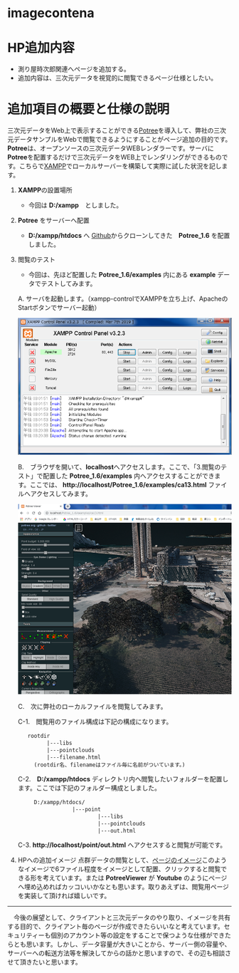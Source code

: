 # imagecontena


# HP追加内容

- 測り屋時次郎関連へページを追加する。
- 追加内容は、三次元データを視覚的に閲覧できるページ仕様としたい。


# 追加項目の概要と仕様の説明

三次元データをWeb上で表示することができる[Potree](http://www.potree.org/)を導入して、弊社の三次元データサンプルをWebで閲覧できるようにすることがページ追加の目的です。**Potree**は、オープンソースの三次元データWEBレンダラーです。サーバに**Potree**を配置するだけで三次元データをWEB上でレンダリングができるものです。こちらで[XAMPP](https://www.apachefriends.org/jp/index.html/)でローカルサーバーを構築して実際に試した状況を記します。


1. **XAMPP**の設置場所
    * 今回は **D:/xampp**　としました。 

2. **Potree** をサーバーへ配置
    * **D:/xampp/htdocs** へ [Github](https://github.com/potree/potree)からクローンしてきた　**Potree_1.6** を配置しました。
3. 閲覧のテスト
    - 今回は、先ほど配置した **Potree_1.6/examples** 内にある **example** データでテストしてみます。
   
    A. サーバを起動します。（xampp-controlでXAMPPを立ち上げ、ApacheのStartボタンでサーバー起動）
    
    ![サーバ起動](https://github.com/kazufreak/imagecontena/blob/master/s1.png "サーバ")
    
    B.　ブラウザを開いて、**localhost**へアクセスします。ここで、「3.閲覧のテスト」で配置した **Potree_1.6/examples** 内へアクセスすることができます。ここでは、 **http://localhost/Potree_1.6/examples/ca13.html** ファイルへアクセスしてみます。
    
   ![Potree](https://github.com/kazufreak/imagecontena/blob/master/s2.png "Potree")
   
    C.　次に弊社のローカルファイルを閲覧してみます。
    
     C-1.　閲覧用のファイル構成は下記の構成になります。
        
          rootdir
                |---libs
                |---pointclouds
                |---filename.html
            (rootdir名、filenameはファイル毎に名前がついています。)  
         
     C-2.　**D:/xampp/htdocs** ディレクトリ内へ閲覧したいフォルダーを配置します。ここでは下記のフォルダー構成としました。
       
            D:/xampp/htdocs/
                        |---point
                                |---libs
                                |---pointclouds
                                |---out.html
  
     C-3. **http://localhost/point/out.html** へアクセスすると閲覧が可能です。
        
4. HPへの追加イメージ
    点群データの閲覧として、[ページのイメージ](http://www.potree.org/)このようなイメージで6ファイル程度をイメージとして配置、クリックすると閲覧できる形を考えています。または **PotreeViewer** が **Youtube** のようにページへ埋め込めればカッコいいかなとも思います。取りあえずは、閲覧用ページを実装して頂ければ嬉しいです。
    
***
　今後の展望として、クライアントと三次元データのやり取り、イメージを共有する目的で、クライアント毎のページが作成できたらいいなと考えています。セキュリティーも個別のアカウント等の設定をすることで保つような仕様ができたらとも思います。しかし、データ容量が大きいことから、サーバー側の容量や、サーバーへの転送方法等を解決してからの話かと思いますので、その辺も相談させて頂きたいと思います。                               
                 
        
    
    
    
    
    
    

